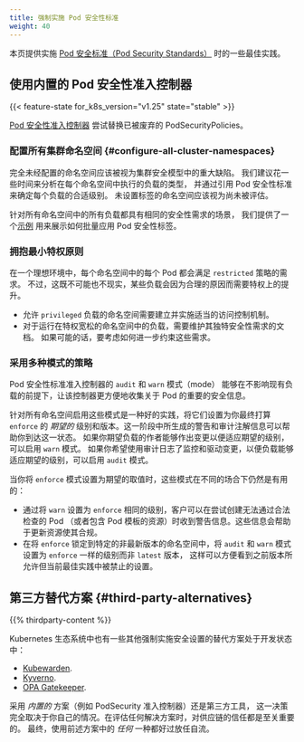 ```yaml
---
title: 强制实施 Pod 安全性标准
weight: 40
---
```


<!--
reviewers:
- tallclair
- liggitt
title: Enforcing Pod Security Standards
weight: 40
-->

<!-- overview -->

<!--
This page provides an overview of best practices when it comes to enforcing
[Pod Security Standards](/docs/concepts/security/pod-security-standards).
-->
本页提供实施 [Pod 安全标准（Pod Security Standards）](/zh-cn/docs/concepts/security/pod-security-standards)
时的一些最佳实践。

<!-- body -->

<!--
## Using the built-in Pod Security Admission Controller
-->
## 使用内置的 Pod 安全性准入控制器

{{< feature-state for_k8s_version="v1.25" state="stable" >}}

<!--
The [Pod Security Admission Controller](/docs/reference/access-authn-authz/admission-controllers/#podsecurity)
intends to replace the deprecated PodSecurityPolicies. 
-->
[Pod 安全性准入控制器](/zh-cn/docs/reference/access-authn-authz/admission-controllers/#podsecurity)
尝试替换已被废弃的 PodSecurityPolicies。

<!--
### Configure all cluster namespaces
-->
### 配置所有集群命名空间    {#configure-all-cluster-namespaces}

<!--
Namespaces that lack any configuration at all should be considered significant gaps in your cluster
security model. We recommend taking the time to analyze the types of workloads occurring in each
namespace, and by referencing the Pod Security Standards, decide on an appropriate level for
each of them. Unlabeled namespaces should only indicate that they've yet to be evaluated.
-->
完全未经配置的命名空间应该被视为集群安全模型中的重大缺陷。
我们建议花一些时间来分析在每个命名空间中执行的负载的类型，
并通过引用 Pod 安全性标准来确定每个负载的合适级别。
未设置标签的命名空间应该视为尚未被评估。

<!--
In the scenario that all workloads in all namespaces have the same security requirements,
we provide an [example](/docs/tasks/configure-pod-container/enforce-standards-namespace-labels/#applying-to-all-namespaces)
that illustrates how the PodSecurity labels can be applied in bulk.
-->
针对所有命名空间中的所有负载都具有相同的安全性需求的场景，
我们提供了一个[示例](/zh-cn/docs/tasks/configure-pod-container/enforce-standards-namespace-labels/#applying-to-all-namespaces)
用来展示如何批量应用 Pod 安全性标签。

<!--
### Embrace the principle of least privilege

In an ideal world, every pod in every namespace would meet the requirements of the `restricted`
policy. However, this is not possible nor practical, as some workloads will require elevated
privileges for legitimate reasons.
-->
### 拥抱最小特权原则

在一个理想环境中，每个命名空间中的每个 Pod 都会满足 `restricted` 策略的需求。
不过，这既不可能也不现实，某些负载会因为合理的原因而需要特权上的提升。

<!--
- Namespaces allowing `privileged` workloads should establish and enforce appropriate access controls.
- For workloads running in those permissive namespaces, maintain documentation about their unique
  security requirements. If at all possible, consider how those requirements could be further
  constrained.
-->
- 允许 `privileged` 负载的命名空间需要建立并实施适当的访问控制机制。
- 对于运行在特权宽松的命名空间中的负载，需要维护其独特安全性需求的文档。
  如果可能的话，要考虑如何进一步约束这些需求。

<!--
### Adopt a multi-mode strategy

The `audit` and `warn` modes of the Pod Security Standards admission controller make it easy to
collect important security insights about your pods without breaking existing workloads.
-->
### 采用多种模式的策略

Pod 安全性标准准入控制器的 `audit` 和 `warn` 模式（mode）
能够在不影响现有负载的前提下，让该控制器更方便地收集关于 Pod 的重要的安全信息。

<!--
It is good practice to enable these modes for all namespaces, setting them to the _desired_ level
and version you would eventually like to `enforce`. The warnings and audit annotations generated in
this phase can guide you toward that state. If you expect workload authors to make changes to fit
within the desired level, enable the `warn` mode. If you expect to use audit logs to monitor/drive
changes to fit within the desired level, enable the `audit` mode.
-->
针对所有命名空间启用这些模式是一种好的实践，将它们设置为你最终打算 `enforce` 的
 _期望的_ 级别和版本。这一阶段中所生成的警告和审计注解信息可以帮助你到达这一状态。
如果你期望负载的作者能够作出变更以便适应期望的级别，可以启用 `warn` 模式。
如果你希望使用审计日志了监控和驱动变更，以便负载能够适应期望的级别，可以启用 `audit` 模式。

<!--
When you have the `enforce` mode set to your desired value, these modes can still be useful in a
few different ways:

- By setting `warn` to the same level as `enforce`, clients will receive warnings when attempting
  to create Pods (or resources that have Pod templates) that do not pass validation. This will help
  them update those resources to become compliant.
- In Namespaces that pin `enforce` to a specific non-latest version, setting the `audit` and `warn`
  modes to the same level as `enforce`, but to the `latest` version, gives visibility into settings
  that were allowed by previous versions but are not allowed per current best practices.
-->
当你将 `enforce` 模式设置为期望的取值时，这些模式在不同的场合下仍然是有用的：

- 通过将 `warn` 设置为 `enforce` 相同的级别，客户可以在尝试创建无法通过合法检查的 Pod
  （或者包含 Pod 模板的资源）时收到警告信息。这些信息会帮助于更新资源使其合规。
- 在将 `enforce` 锁定到特定的非最新版本的命名空间中，将 `audit` 和 `warn`
  模式设置为 `enforce` 一样的级别而非 `latest` 版本，
  这样可以方便看到之前版本所允许但当前最佳实践中被禁止的设置。

<!--
## Third-party alternatives
-->
## 第三方替代方案     {#third-party-alternatives}

{{% thirdparty-content %}}

<!--
Other alternatives for enforcing security profiles are being developed in the Kubernetes
ecosystem:
-->
Kubernetes 生态系统中也有一些其他强制实施安全设置的替代方案处于开发状态中：

- [Kubewarden](https://github.com/kubewarden).
- [Kyverno](https://kyverno.io/policies/).
- [OPA Gatekeeper](https://github.com/open-policy-agent/gatekeeper).

<!--
The decision to go with a _built-in_ solution (e.g. PodSecurity admission controller) versus a
third-party tool is entirely dependent on your own situation. When evaluating any solution,
trust of your supply chain is crucial. Ultimately, using _any_ of the aforementioned approaches
will be better than doing nothing.
-->
采用 _内置的_ 方案（例如 PodSecurity 准入控制器）还是第三方工具，
这一决策完全取决于你自己的情况。在评估任何解决方案时，对供应链的信任都是至关重要的。
最终，使用前述方案中的 _任何_ 一种都好过放任自流。

